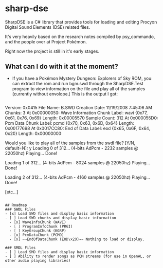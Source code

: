 # sharp-dse
SharpDSE is a C# library that provides tools for loading and editing Procyon Digital Sound Elements (DSE) related files.

It's very heavily based on the research notes compiled by psy_commando, and the people over at Project Pokémon.

Right now the project is still in it's early stages.

## What can I do with it at the moment?
* If you have a Pokémon Mystery Dungeon: Explorers of Sky ROM, you can extract the rom and run bgm.swd through the SharpDSE.Test program to view information on the file and play all of the samples (currently without envolope.)
  This is the output I got:
  ```
Version:       0x0415
File Name:     B.SWD
Creation Date: 11/19/2008 7:45:06 AM
Chunks: 3
  At 0x00000050: Wave Information Chunk
    Label:  wavi {0x77, 0x61, 0x76, 0x69}
    Length: 0x00005570
    Sample Count: 312
  At 0x000055D0: Pcm Data Chunk
    Label:  pcmd {0x70, 0x63, 0x6D, 0x64}
    Length: 0x00177698
  At 0x0017CC80: End of Data
    Label:  eod  {0x65, 0x6F, 0x64, 0x20}
    Length: 0x00000000

Would you like to play all of the samples from the swdl file? [Y/N, default=N]: y
Loading 0 of 312... (4-bits AdPcm - 2232 samples @ 22050hz)
Playing... Done!

Loading 1 of 312... (4-bits AdPcm - 8024 samples @ 22050hz)
Playing... Done!

Loading 2 of 312... (4-bits AdPcm - 4160 samples @ 22050hz)
Playing... Done!

[etc...]
```

## Roadmap
### SWDL Files
- [x] Load SWD files and display basic information
- [ ] Load SWD chunks and display basic information
  - [x] WaveInfoChunk (WAVI)
  - [ ] ProgramInfoChunk (PRGI)
  - [ ] KeyGroupChunk (KGRP)
  - [x] PcmDataChunk (PCMD)
  - [x] ~~EndOfDataChunk (EOD\x20)~~ Nothing to load or display.

### SMDL Files
- [ ] Load SMD files and display basic information
- [ ] Ability to render songs as PCM streams (for use in OpenAL, or other audio playing libraries)
